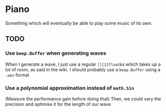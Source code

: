 # Piano

Something which will eventually be able to play some music of its own.

## TODO

### Use `beep.Buffer` when generating waves

When I generate a wave, I just use a regular `[][2]float64` which takes up a
lot of room, as said in the wiki. I should probably use a `beep.Buffer` using a
`.wav` format

### Use a polynomial approximation instead of `math.Sin`

(Measure the performance gain before doing that)
Then, we could vary the precision and optimise it for the length of our wave

